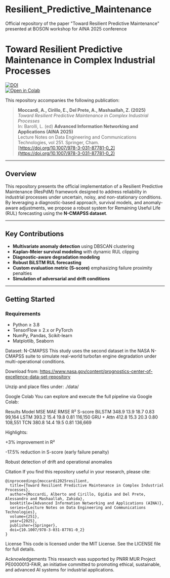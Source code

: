 # Resilient_Predictive_Maintenance
Official repository of the paper "Toward Resilient Predictive Maintenance" presented at BOSON workshop for AINA 2025 conference

# Toward Resilient Predictive Maintenance in Complex Industrial Processes

[![DOI](https://img.shields.io/badge/DOI-10.1007%2F978--3--031--87781--0__2-blue)](https://doi.org/10.1007/978-3-031-87781-0_2)  
[![Open in Colab](https://colab.research.google.com/assets/colab-badge.svg)](https://colab.research.google.com/drive/1LmY0QvsebPMth4cCeg-pn6Pk_Tob4UfK7)

This repository accompanies the following publication:

> **Moccardi, A., Cirillo, E., Del Prete, A., Mashaallah, Z. (2025)**  
> *Toward Resilient Predictive Maintenance in Complex Industrial Processes*  
> In: Barolli, L. (ed) **Advanced Information Networking and Applications (AINA 2025)**  
> Lecture Notes on Data Engineering and Communications Technologies, vol 251. Springer, Cham.  
> [https://doi.org/10.1007/978-3-031-87781-0_2](https://doi.org/10.1007/978-3-031-87781-0_2)

---

## Overview

This repository presents the official implementation of a Resilient Predictive Maintenance (ResPdM) framework designed to address reliability in industrial processes under uncertain, noisy, and non-stationary conditions. By leveraging a diagnostic-based approach, survival models, and anomaly-aware adjustments, we propose a robust system for Remaining Useful Life (RUL) forecasting using the **N-CMAPSS dataset**.

---

## Key Contributions

- **Multivariate anomaly detection** using DBSCAN clustering
- **Kaplan-Meier survival modeling** with dynamic RUL clipping
- **Diagnostic-aware degradation modeling**
- **Robust BiLSTM RUL forecasting**
- **Custom evaluation metric (S-score)** emphasizing failure proximity penalties
- **Simulation of adversarial and drift conditions**

---

## Getting Started

### Requirements

- Python ≥ 3.8
- TensorFlow ≥ 2.x or PyTorch
- NumPy, Pandas, Scikit-learn
- Matplotlib, Seaborn



Dataset: N-CMAPSS
This study uses the second dataset in the NASA N-CMAPSS suite to simulate real-world turbofan engine degradation under multi-operational conditions.

Download from: https://www.nasa.gov/content/prognostics-center-of-excellence-data-set-repository

Unzip and place files under: ./data/


Google Colab
You can explore and execute the full pipeline via Google Colab:


Results
Model	MSE	MAE	RMSE	R²	S-score
BiLSTM	348.9	13.9	18.7	0.83	99,164
LSTM	393.2	15.4	19.8	0.81	116,150
GRU + Attn	412.8	15.3	20.3	0.80	108,551
TCN	380.8	14.4	19.5	0.81	136,669

Highlights:

+3% improvement in R²

-17.5% reduction in S-score (early failure penalty)

Robust detection of drift and operational anomalies

Citation
If you find this repository useful in your research, please cite:
```
@inproceedings{moccardi2025resilient,
  title={Toward Resilient Predictive Maintenance in Complex Industrial Processes},
  author={Moccardi, Alberto and Cirillo, Egidia and Del Prete, Alessandro and Mashaallah, Zahida},
  booktitle={Advanced Information Networking and Applications (AINA)},
  series={Lecture Notes on Data Engineering and Communications Technologies},
  volume={251},
  year={2025},
  publisher={Springer},
  doi={10.1007/978-3-031-87781-0_2}
}
```
License
This code is licensed under the MIT License. See the LICENSE file for full details.

Acknowledgements
This research was supported by PNRR MUR Project PE0000013-FAIR, an initiative committed to promoting ethical, sustainable, and advanced AI systems for industrial applications.
